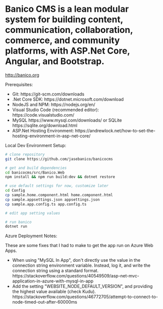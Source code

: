 # Banico CMS is a lean modular system for building content, communication, collaboration, commerce, and community platforms, with ASP.Net Core, Angular, and Bootstrap.

http://banico.org

Prerequisites:

<ul>
    <li>Git: https://git-scm.com/downloads</li>
    <li>.Net Core SDK: https://dotnet.microsoft.com/download</li>
    <li>NodeJS and NPM: https://nodejs.org/en/</li>
    <li>Visual Studio Code (recommended editor): https://code.visualstudio.com/</li>
    <li>MySQL https://www.mysql.com/downloads/ or SQLite https://sqlite.org/download.html</li> 
    <li>ASP.Net Hosting Environment: https://andrewlock.net/how-to-set-the-hosting-environment-in-asp-net-core/</li>
</ul>

Local Dev Environment Setup:

```bash
# clone repository
git clone https://github.com/jasebanico/banicocms

# get and build dependencies
cd banicocms/src/Banico.Web
npm install && npm run build:dev && dotnet restore

# use default settings for now, customize later
cd Config
cp sample.home.component.html home.component.html
cp sample.appsettings.json appsettings.json
cp sample.app.config.ts app.config.ts

# edit app setting values

# run banico
dotnet run
```

Azure Deployment Notes:

These are some fixes that I had to make to get the app run on Azure Web Apps.

<ul>
    <li>When using "MySQL In App", don't directly use the value in the connection string environment variable. Instead, log it, and write the connection string using a standard format. https://stackoverflow.com/questions/40549509/asp-net-mvc-application-in-azure-with-mysql-in-app</li>
    <li>Add the setting "WEBSITE_NODE_DEFAULT_VERSION", and providing the highest value available (check Kudu). https://stackoverflow.com/questions/46772705/attempt-to-connect-to-node-timed-out-after-60000ms</li>
</ul>

